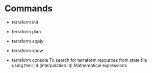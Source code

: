 # Commands
- terraform init
- terraform plan
- terraform apply
- terraform show

- terraform console
To search for terraform resources from state file using their id (interpolation id)
Mathematical expressions
